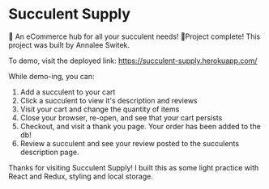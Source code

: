 

# Succulent Supply

🌵 An eCommerce hub for all your succulent needs! 🌵Project complete! This project was built by Annalee Switek. 

To demo, visit the deployed link: https://succulent-supply.herokuapp.com/

While demo-ing, you can: 

1. Add a succulent to your cart
2. Click a succulent to view it's description and reviews
3. Visit your cart and change the quantity of items
4. Close your browser, re-open, and see that your cart persists
5. Checkout, and visit a thank you page. Your order has been added to the db! 
6. Review a succulent and see your review posted to the succulents description page. 

Thanks for visiting Succulent Supply! I built this as some light practice with React and Redux, styling and local storage. 



